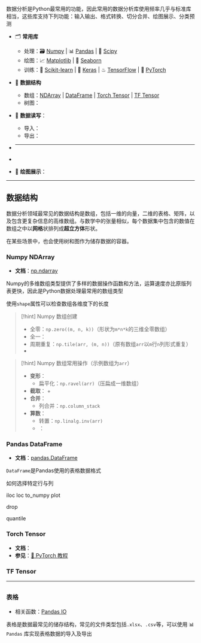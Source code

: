 数据分析是Python最常用的功能，因此常用的数据分析库使用频率几乎与标准库相当，这些库支持下列功能：输入输出、格式转换、切分合并、绘图展示、分类预测

+ 🗂 **常用库**
	+ 处理：🗃 [Numpy](https://numpy.org/doc/stable/user/index.html#user) | 📊 [Pandas](https://pandas.pydata.org/docs/user_guide/index.html#user-guide) | 🎰 [Scipy](https://docs.scipy.org/doc/scipy/reference/index.html#scipy-api)
	+ 绘图：📈 [Matplotlib](https://matplotlib.org/stable/index.html) | 🌊 [Seaborn](https://seaborn.pydata.org/)
	+ 训练：🌱 [Scikit-learn](https://scikit-learn.org/stable/) | 🍁 [Keras](https://keras.io/api/) | ♨ [TensorFlow](https://www.tensorflow.org/api_docs/python/tf/all_symbols) | 🔦 [PyTorch](https://pytorch.org/docs/stable/index.html)
+ 📝 **数据结构**
	+ 数组：[NDArray](#Numpy%20NDArray) | [DataFrame](#Pandas%20DataFrame) | [Torch Tensor](#Torch%20Tensor) | [TF Tensor](#TF%20Tensor)
	+ 树图：
+ 💾 **数据读写**：
	+ 导入：
	+ 导出：

+ ****

+ 

+ 🎨 **绘图展示**：








---
## 数据结构

数据分析领域最常见的数据结构是数组，包括一维的向量，二维的表格、矩阵，以及包含更复杂信息的高维数组。与数学中的张量相似，每个数据集中包含的数值在数组之中以**网格**状排列成**超立方体**形状。

在某些场景中，也会使用树和图作为储存数据的容器。

### Numpy NDArray

+ **文档**：[np.ndarray](https://numpy.org/doc/stable/reference/arrays.ndarray.html#)

Numpy的多维数组类型提供了多样的数据操作函数和方法，运算速度亦比原版列表更快，因此是Python数据处理最常用的数组类型

使用`shape`属性可以检查数组各维度下的长度

> [!hint] Numpy 数组创建
> + 全零：`np.zero((m, n, k))`（形状为`m*n*k`的三维全零数组）
> + 全一：
> + 周期重复：`np.tile(arr, (m, n))`（原有数组`arr`以`m`行`n`列形式重复）
> + 

> [!hint] Numpy 数组常用操作（示例数组为`arr`）
> + **变形**：
> 	+ 扁平化：`np.ravel(arr)`（压扁成一维数组）
> + **截取**：
> 	+ 
> + **合并**：
> 	+ 列合并：`np.column_stack`
> + **算数**：
> 	+ 转置：`np.linalg.inv(arr)`
> 	+ ：
>   















### Pandas DataFrame

+ **文档**：[pandas.DataFrame](https://pandas.pydata.org/docs/reference/frame.html#)

`DataFrame`是Pandas使用的表格数据格式


如何选择特定行与列

iloc
loc
to_numpy
plot

drop 


quantile


### Torch Tensor

+ **文档**：
+ **参见**：[🔦 PyTorch 教程](~🔦~%20PyTorch%20基本教程.md)


### TF Tensor


---
##
### 表格

+ 相关函数：[Pandas IO](https://pandas.pydata.org/docs/user_guide/io.html)

表格是数据最常见的储存结构，常见的文件类型包括`.xlsx`、`.csv`等，可以使用 📊`Pandas` 库实现表格数据的导入及导出




### 



